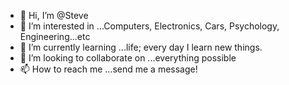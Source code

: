 - 👋 Hi, I’m @Steve
- 👀 I’m interested in ...Computers, Electronics, Cars, Psychology, Engineering...etc
- 🌱 I’m currently learning ...life; every day I learn new things.
- 💞️ I’m looking to collaborate on ...everything possible
- 📫 How to reach me ...send me a message!

<!---
smcStevesmc/smcStevesmc is a ✨ special ✨ repository because its `README.md` (this file) appears on your GitHub profile.
You can click the Preview link to take a look at your changes.
--->
